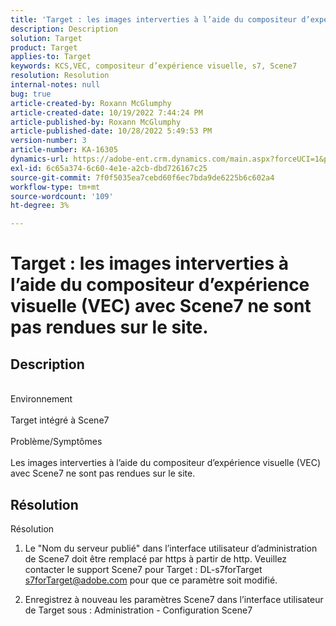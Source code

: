 ```yaml
---
title: 'Target : les images interverties à l’aide du compositeur d’expérience visuelle (VEC) avec Scene7 ne sont pas rendues sur le site.'
description: Description
solution: Target
product: Target
applies-to: Target
keywords: KCS,VEC, compositeur d’expérience visuelle, s7, Scene7
resolution: Resolution
internal-notes: null
bug: true
article-created-by: Roxann McGlumphy
article-created-date: 10/19/2022 7:44:24 PM
article-published-by: Roxann McGlumphy
article-published-date: 10/28/2022 5:49:53 PM
version-number: 3
article-number: KA-16305
dynamics-url: https://adobe-ent.crm.dynamics.com/main.aspx?forceUCI=1&pagetype=entityrecord&etn=knowledgearticle&id=5e91a36a-e64f-ed11-bba2-00224808679b
exl-id: 6c65a374-6c60-4e1e-a2cb-dbd726167c25
source-git-commit: 7f0f5035ea7cebd60f6ec7bda9de6225b6c602a4
workflow-type: tm+mt
source-wordcount: '109'
ht-degree: 3%

---
```


# Target : les images interverties à l’aide du compositeur d’expérience visuelle (VEC) avec Scene7 ne sont pas rendues sur le site.

## Description

<br>Environnement<br><br>
Target intégré à Scene7
<br><br>Problème/Symptômes<br><br>
Les images interverties à l’aide du compositeur d’expérience visuelle (VEC) avec Scene7 ne sont pas rendues sur le site.


## Résolution

Résolution<br>
1. Le &quot;Nom du serveur publié&quot; dans l’interface utilisateur d’administration de Scene7 doit être remplacé par https à partir de http. Veuillez contacter le support Scene7 pour Target : DL-s7forTarget [s7forTarget@adobe.com](mailto:s7forTarget@adobe.com) pour que ce paramètre soit modifié.

2. Enregistrez à nouveau les paramètres Scene7 dans l’interface utilisateur de Target sous : Administration - Configuration Scene7
